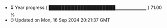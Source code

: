 - ⏳ Year progress { █████████████████████▁▁▁▁▁▁▁▁▁ } 71.00 %
- ⏰ Updated on Mon, 16 Sep 2024 20:21:37 GMT

